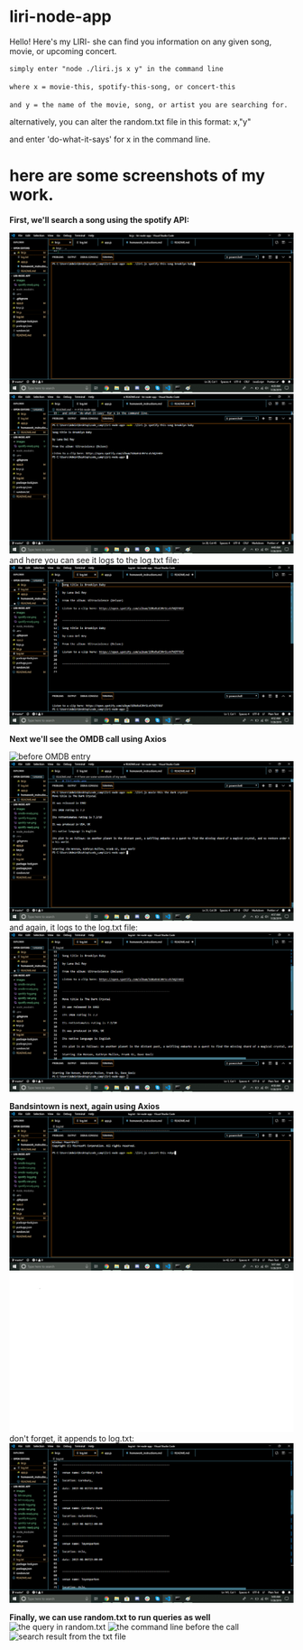 # liri-node-app
 
Hello! Here's my LIRI- she can find you information on any given song, movie, or upcoming concert.

    simply enter "node ./liri.js x y" in the command line

    where x = movie-this, spotify-this-song, or concert-this

    and y = the name of the movie, song, or artist you are searching for.


alternatively, you can alter the random.txt file in this format: 
x,"y"

and enter 'do-what-it-says' for x in the command line. 



# here are some screenshots of my work.
**First, we'll search a song using the spotify API:**

![before spotify entry](/images/spotify-ready.png)
![after running spotify query](/images/spotify-ran.png)
    and here you can see it logs to the log.txt file:
    ![query result in the log.txt file](/images/spotify-log.png)


**Next we'll see the OMDB call using Axios**

![before OMDB entry](/images/ombd-ready.png)
![after running omdb query](/images/omdb-ran.png)
    and again, it logs to the log.txt file:
    ![query result in the log.txt file](/images/omdb-log.png)


**Bandsintown is next, again using Axios**
![before bandsintown entry](/images/bit-ready.png)
![after running bandsintown query](/images/bit-ran.png)
    don't forget, it appends to log.txt:
    ![query result in the log.txt file](/images/bit-log.png)

**Finally, we can use random.txt to run queries as well**
![the query in random.txt]()
![the command line before the call]()
![search result from the txt file]()



